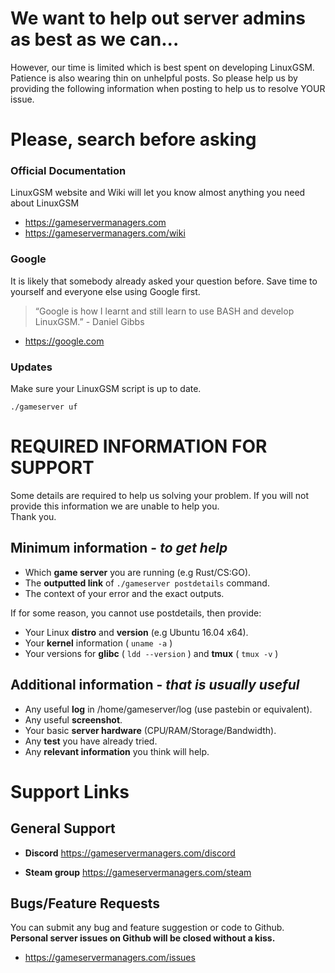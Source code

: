# We want to help out server admins as best as we can...

However, our time is limited which is best spent on developing LinuxGSM. Patience is also wearing thin on unhelpful posts. So please help us by providing the following information when posting to help us to resolve YOUR issue.

# Please, search before asking

### Official Documentation
LinuxGSM website and Wiki will let you know almost anything you need about LinuxGSM

- https://gameservermanagers.com  
- https://gameservermanagers.com/wiki

### Google
It is likely that somebody already asked your question before. Save time to yourself and everyone else using Google first.

> “Google is how I learnt and still learn to use BASH and develop LinuxGSM.” - Daniel Gibbs

- https://google.com

### Updates

Make sure your LinuxGSM script is up to date.

`./gameserver uf`

# REQUIRED INFORMATION FOR SUPPORT
Some details are required to help us solving your problem. If you will not provide this information we are unable to help you.  
Thank you.

## Minimum information - _to get help_

- Which **game server** you are running (e.g Rust/CS:GO).
- The **outputted link** of `./gameserver postdetails` command.
- The context of your error and the exact outputs.

If for some reason, you cannot use postdetails, then provide:
- Your Linux **distro** and **version** (e.g Ubuntu 16.04 x64).
- Your **kernel** information ( `uname -a` )
- Your versions for **glibc** ( `ldd --version` ) and **tmux** ( `tmux -v` )

## Additional information - _that is usually useful_

- Any useful **log** in /home/gameserver/log (use pastebin or equivalent).
- Any useful **screenshot**.
- Your basic **server hardware** (CPU/RAM/Storage/Bandwidth).
- Any **test** you have already tried.
- Any **relevant information** you think will help.

# Support Links

## General Support

- **Discord** https://gameservermanagers.com/discord

- **Steam group** https://gameservermanagers.com/steam


## Bugs/Feature Requests

You can submit any bug and feature suggestion or code to Github.  
**Personal server issues on Github will be closed without a kiss.**

- https://gameservermanagers.com/issues